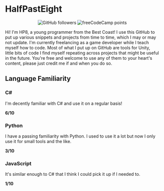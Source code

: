 # HalfPastEight

<p align="center"> <img alt="GitHub followers" src="https://img.shields.io/github/followers/mineus64?style=plastic"> <img alt="freeCodeCamp points" src="https://img.shields.io/freecodecamp/points/mineus64?style=plastic"> </p>

Hi! I'm HP8, a young programmer from the Best Coast! I use this GitHub to put up various snippets and projects from time to time, which I may or may not update. I'm currently freelancing as a game developer while I teach myself how to code. Most of what I put up on GitHub are tools for Unity, little bits of code I find myself repeating across projects that might be useful in the future. You're free and welcome to use any of them to your heart's content, please just credit me if and when you do so.

## Language Familiarity

### C#

I'm decently familiar with C# and use it on a regular basis!

**6/10**

### Python

I have a passing familiarity with Python. I used to use it a lot but now I only use it for small tools and the like.

**3/10**

### JavaScript

It's similar enough to C# that I think I could pick it up if I needed to.

**1/10**
